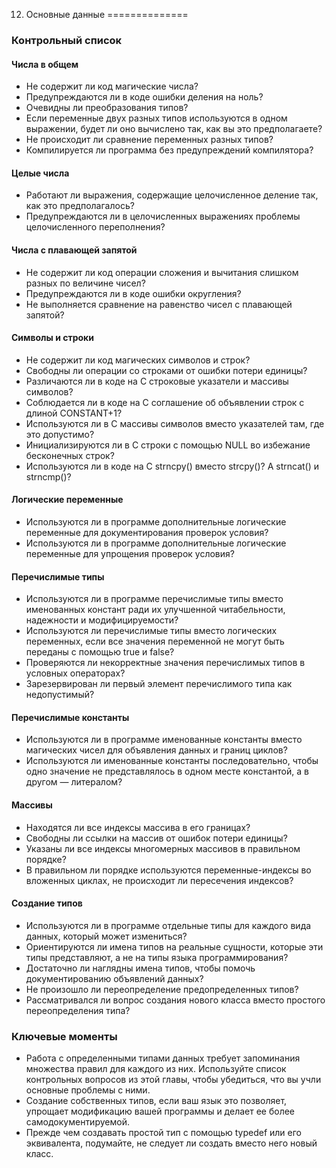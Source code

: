 12. Основные данные
==============

### Контрольный список

#### Числа в общем 

+ Не  содержит  ли  код  магические  числа?
+ Предупреждаются  ли  в  коде  ошибки  деления  на  ноль?
+ Очевидны  ли  преобразования  типов?
+ Если переменные двух разных типов используются в одном  выражении,  будет  ли  оно  вычислено  так,  как  вы  это предполагаете?
+ Не происходит ли сравнение переменных разных типов?
+ Компилируется ли программа без предупреждений компилятора?

#### Целые числа 

+ Работают ли выражения, содержащие целочисленное деление так, как это предполагалось? 
+ Предупреждаются ли в целочисленных выражениях проблемы целочисленного переполнения? 

#### Числа с плавающей запятой 

+ Не содержит ли код операции сложения и вычитания слишком разных по величине чисел? 
+ Предупреждаются ли в коде ошибки округления? 
+ Не выполняется сравнение на равенство чисел с плавающей запятой? 

#### Символы и строки 

+ Не содержит ли код магических символов и строк? 
+ Свободны ли операции со строками от ошибки потери единицы? 
+ Различаются ли в коде на C строковые указатели и массивы символов? 
+ Соблюдается ли в коде на C соглашение об объявлении строк с длиной CONSTANT+1? 
+ Используются ли в C массивы символов вместо указателей там, где это допустимо? 
+ Инициализируются ли в C строки с помощью NULL во избежание бесконечных строк? 
+ Используются ли в коде на C strncpy() вместо strcpy()? А strncat() и strncmp()? 

#### Логические переменные 

+ Используются ли в программе дополнительные логические переменные для документирования проверок условия? 
+ Используются ли в программе дополнительные логические переменные для упрощения проверок условия? 

#### Перечислимые  типы

+ Используются  ли  в  программе  перечислимые  типы  вместо  именованных констант  ради  их  улучшенной  читабельности,  надежности  и  модифицируемости?
+ Используются  ли  перечислимые  типы  вместо  логических  переменных,  если все  значения  переменной  не  могут  быть  переданы  с  помощью  true  и  false?
+ Проверяются  ли  некорректные  значения  перечислимых  типов  в  условных операторах?
+ Зарезервирован ли первый элемент перечислимого типа как недопустимый?

#### Перечислимые  константы

+ Используются  ли  в  программе  именованные  константы  вместо  магических чисел  для  объявления  данных  и  границ  циклов?
+ Используются  ли  именованные  константы  последовательно,  чтобы  одно значение  не  представлялось  в  одном  месте  константой,  а  в  другом  —  литералом?

#### Массивы

+ Находятся  ли  все  индексы  массива  в  его  границах?
+ Свободны  ли  ссылки  на  массив  от  ошибок  потери  единицы?
+ Указаны  ли  все  индексы  многомерных  массивов  в  правильном  порядке?
+ В правильном ли порядке используются переменные-индексы во вложенных циклах,  не  происходит  ли  пересечения  индексов?

#### Создание  типов

+ Используются  ли  в  программе  отдельные  типы  для  каждого  вида  данных, который  может  измениться?
+ Ориентируются  ли  имена  типов  на  реальные  сущности,  которые  эти  типы представляют,  а  не  на  типы  языка  программирования?
+ Достаточно  ли  наглядны  имена  типов,  чтобы  помочь  документированию объявлений  данных?
+ Не  произошло  ли  переопределение  предопределенных  типов?
+ Рассматривался  ли  вопрос  создания  нового  класса  вместо  простого  переопределения  типа?

### Ключевые моменты

+ Работа  с  определенными  типами  данных  требует  запоминания  множества правил для каждого из них. Используйте список контрольных вопросов из этой главы,  чтобы  убедиться,  что  вы  учли  основные  проблемы  с  ними.
+ Создание собственных типов, если ваш язык это позволяет, упрощает модификацию  вашей  программы  и  делает  ее  более  самодокументируемой.
+ Прежде  чем  создавать  простой  тип  с  помощью  typedef  или  его  эквивалента, подумайте,  не  следует  ли  создать  вместо  него  новый  класс.
